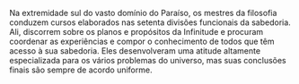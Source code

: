 ﻿Na extremidade sul do vasto domínio do Paraíso, os mestres da filosofia conduzem cursos elaborados nas setenta divisões funcionais da sabedoria. Ali, discorrem sobre os planos e propósitos da Infinitude e procuram coordenar as experiências e compor o conhecimento de todos que têm acesso à sua sabedoria. Eles desenvolveram uma atitude altamente especializada para os vários problemas do universo, mas suas conclusões finais são sempre de acordo uniforme.